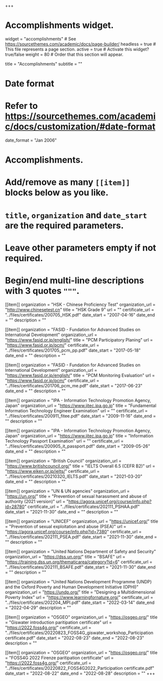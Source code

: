 +++
# Accomplishments widget.
widget = "accomplishments"  # See https://sourcethemes.com/academic/docs/page-builder/
headless = true  # This file represents a page section.
active = true  # Activate this widget? true/false
weight = 80  # Order that this section will appear.

title = "Accomplish&shy;ments"
subtitle = ""

# Date format
#   Refer to https://sourcethemes.com/academic/docs/customization/#date-format
date_format = "Jan 2006"

# Accomplishments.
#   Add/remove as many `[[item]]` blocks below as you like.
#   `title`, `organization` and `date_start` are the required parameters.
#   Leave other parameters empty if not required.
#   Begin/end multi-line descriptions with 3 quotes `"""`.

[[item]]
  organization = "HSK - Chinese Proficiency Test"
  organization_url = "http://www.chinesetest.cn"
  title = "HSK Grade 9"
  url = ""
  certificate_url = "../files/certificates/200705_HSK.pdf"
  date_start = "2007-04-16"
  date_end = ""
  description = ""

[[item]]
  organization = "FASID - Fundation for Advanced Studies on International Development"
  organization_url = "https://www.fasid.or.jp/english/"
  title = "PCM Participatory Planing"
  url = "https://www.fasid.or.jp/pcm/"
  certificate_url = "../files/certificates/201705_pcm_pp.pdf"
  date_start = "2017-05-18"
  date_end = ""
  description = ""
  
[[item]]
  organization = "FASID - Fundation for Advanced Studies on International Development"
  organization_url = "https://www.fasid.or.jp/english/"
  title = "PCM Monitoring Evaluation"
  url = "https://www.fasid.or.jp/pcm/"
  certificate_url = "../files/certificates/201706_pcm_me.pdf"
  date_start = "2017-06-23"
  date_end = ""
  description = ""

[[item]]
  organization = "IPA - Information Technology Promotion Agency, Japan"
  organization_url = "https://www.jitec.ipa.go.jp"
  title = "Fundamental Information Technology Engineer Examination"
  url = ""
  certificate_url = "../files/certificates/200911_fitee.pdf"
  date_start = "2009-11-16"
  date_end = ""
  description = ""

  [[item]]
  organization = "IPA - Information Technology Promotion Agency, Japan"
  organization_url = "https://www.jitec.ipa.go.jp"
  title = "Information Technology Passport Examination"
  url = ""
  certificate_url = "../files/certificates/200905_it_passport.pdf"
  date_start = "2009-05-26"
  date_end = ""
  description = ""

  [[item]]
  organization = "British Council"
  organization_url = "https://www.britishcouncil.org/"
  title = "IELTS Overall 6.5 (CEFR B2)"
  url = "https://www.eiken.or.jp/ielts/"
  certificate_url = "../files/certificates/20210320_IELTS.pdf"
  date_start = "2021-03-20"
  date_end = ""
  description = ""

  [[item]]
  organization = "UN & UN agencies"
  organization_url = "https://un.org/"
  title = "Prevention of sexual harassment and abuse of authority (2021 version)"
  url = "https://agora.unicef.org/course/info.php?id=28780"
  certificate_url = "../files/certificates/202111_PSHAA.pdf"
  date_start = "2021-11-30"
  date_end = ""
  description = ""

  [[item]]
  organization = "UNICEF"
  organization_url = "https://unicef.org/"
  title = "Prevention of sexual exploitation and abuse (PSEA)"
  url = "https://agora.unicef.org/course/info.php?id=7380"
  certificate_url = "../files/certificates/202111_PSEA.pdf"
  date_start = "2021-11-30"
  date_end = ""
  description = ""

  [[item]]
  organization = "United Nations Department of Safety and Security"
  organization_url = "https://dss.un.org/"
  title = "BSAFE"
  url = "https://training.dss.un.org/thematicarea/category?id=6"
  certificate_url = "../files/certificates/202111_BSAFE.pdf"
  date_start = "2021-11-30"
  date_end = ""
  description = ""

  [[item]]
  organization = "United Nations Development Programme (UNDP) and the Oxford Poverty and Human Development Initiative (OPHI)"
  organization_url = "https://undp.org/"
  title = "Designing a Multidimensional Poverty Index"
  url = "https://www.learningfornature.org/"
  certificate_url = "../files/certificates/202204_MPI.pdf"
  date_start = "2022-03-14"
  date_end = "2022-04-29"
  description = ""

  [[item]]
  organization = "OSGEO"
  organization_url = "https://osgeo.org/"
  title = "Giswater introduction paritipation certificate"
  url = "https://2022.foss4g.org/"
  certificate_url = "../files/certificates/20220823_FOSS4G_giswater_workshop_Participation certificate.pdf"
  date_start = "2022-08-23"
  date_end = "2022-08-23"
  description = ""

  [[item]]
  organization = "OSGEO"
  organization_url = "https://osgeo.org/"
  title = "FOSS4G 2022 Firenze paritipation certificate"
  url = "https://2022.foss4g.org/"
  certificate_url = "../files/certificates/20220822_FOSS4G2022_Participation certificate.pdf"
  date_start = "2022-08-22"
  date_end = "2022-08-28"
  description = ""
+++
